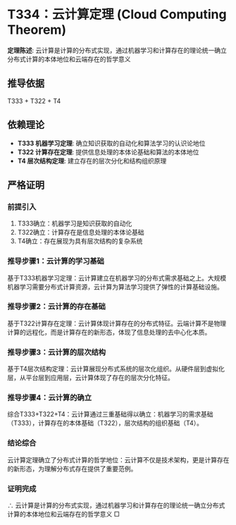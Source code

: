 # T334：云计算定理 (Cloud Computing Theorem)

**定理陈述**: 云计算是计算的分布式实现，通过机器学习和计算存在的理论统一确立分布式计算的本体地位和云端存在的哲学意义

## 推导依据
T333 + T322 + T4

## 依赖理论
- **T333 机器学习定理**: 确立知识获取的自动化和算法学习的认识论地位
- **T322 计算存在定理**: 提供信息处理的本体论基础和算法的本体地位
- **T4 层次结构定理**: 建立存在的层次分化和结构组织原理

## 严格证明

### 前提引入
1. T333确立：机器学习是知识获取的自动化
2. T322确立：计算存在是信息处理的本体论基础
3. T4确立：存在展现为具有层次结构的复杂系统

### 推导步骤1：云计算的学习基础
基于T333机器学习定理：云计算建立在机器学习的分布式需求基础之上。大规模机器学习需要分布式计算资源，云计算为算法学习提供了弹性的计算基础设施。

### 推导步骤2：云计算的存在基础
基于T322计算存在定理：云计算体现计算存在的分布式特征。云端计算不是物理计算的远程化，而是计算存在的新形态，体现了信息处理的去中心化本质。

### 推导步骤3：云计算的层次结构
基于T4层次结构定理：云计算展现分布式系统的层次化组织。从硬件层到虚拟化层，从平台层到应用层，云计算体现了存在的层次分化特征。

### 推导步骤4：云计算的确立
综合T333+T322+T4：云计算通过三重基础得以确立：机器学习的需求基础（T333），计算存在的本体基础（T322），层次结构的组织基础（T4）。

### 结论综合
云计算定理确立了分布式计算的哲学地位：云计算不仅是技术架构，更是计算存在的新形态，为理解分布式存在提供了重要范例。

### 证明完成
∴ 云计算是计算的分布式实现，通过机器学习和计算存在的理论统一确立分布式计算的本体地位和云端存在的哲学意义 □